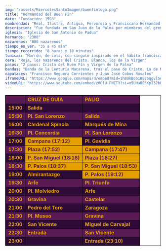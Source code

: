 ```yaml
---
img: "/assets/MiercolesSantoImagen/buenfinlogo.png"
title: "Hermandad del Buen Fin"
date: "Fundación: 1593"
nombrehdad: "Real, Ilustre, Antigua, Fervorosa y Franciscana Hermandad Sacramental y Cofradía de Nazarenos del Santo Sudario, Santísimo Cristo del Buen Fin y Nuestra Señora de la Palma"
descripcion: "Fue fundada en San Juan de la Palma por miembros del gremio de curtidores en 1593. Se refundó, ya en su actual sede, en 1883. Tras un traslado a San Pedro en 1888, aunque sin imágenes, dio lugar a la fundación de la del Cristo de Burgos. A principios de siglo, en 1908, se reorganiza en San Antonio de Padua.La primera salida del paso de palio consta de 1930. La composición del paso de misterio fue modificada en 1972 y en la Semana Santa de 1998 se suprimieron todas las figuras que talló en su día Luis Álvarez Duarte, por lo que el crucificado sale ahora solo."
iglesia: "Iglesia de San Antonio de Padua"
hermanos: "2300"
nazarenos: "800 nazarenos"
tiempo_en_ver: "35 a 45 min"
tiempo_recorrido: "8 horas y 10 minutos"
tunicas: "Marrón, de cola, con cíngulo inspirado en el hábito franciscano"
cera: "Roja, los nazarenos del Cristo. Blanca, los de la Virgen"
pasos: "2 pasos: Cristo del Buen Fín y Virgen de la Palma"
bandas: "Banda de la Centuria Macarena, tras el paso de Cristo. La de Nuestra Señora de las Nieves, de Olivares, tras el palio"
capataces: "Francisco Reguera Corrientes y Juan José Cobos Rosales"
iframeURL: "https://www.google.com/maps/d/embed?mid=1hBUkBob1B825qgvl5q6U-yMCSmmQqyEc&ehbc=2E312F"
videoURL: "https://www.youtube.com/embed/z0OlU-FNETY?si=o5UHaBE5KpI32bPI"
---
```


<table class="recorrido" style="width: 100%; border-collapse: collapse; text-align: left; border: 1px solid black;">
  <tbody>
    <tr style="background-color: #5a1a55; color: #e5a000; font-weight: bold;">
      <td style="border: 1px solid black; text-align: center;"></td>
      <td style="border: 1px solid black;">CRUZ DE GUÍA</td>
      <td style="border: 1px solid black;">PALIO</td>
    </tr>
    <tr style="background-color: #2e0b37; color: #e5a000; font-weight: bold;">
      <td style="border: 1px solid black; text-align: center;">15:00</td>
      <td style="border: 1px solid black;">Salida</td>
      <td style="border: 1px solid black;"></td>
    </tr>
    <tr style="background-color: #5a1a55; color: #e5a000; font-weight: bold;">
      <td style="border: 1px solid black; text-align: center;">15:30</td>
      <td style="border: 1px solid black;">Pl. San Lorenzo</td>
      <td style="border: 1px solid black;">Salida</td>
    </tr>
    <tr style="background-color: #2e0b37; color: #e5a000; font-weight: bold;">
      <td style="border: 1px solid black; text-align: center;">16:00</td>
      <td style="border: 1px solid black;">Cardenal Spínola</td>
      <td style="border: 1px solid black;">Marqués de Mina</td>
    </tr>
    <tr style="background-color: #5a1a55; color: #e5a000; font-weight: bold;">
      <td style="border: 1px solid black; text-align: center;">16:30</td>
      <td style="border: 1px solid black;">Pl. Concordia</td>
      <td style="border: 1px solid black;">Pl. San Lorenzo</td>
    </tr>
    <tr style="background-color: #2e0b37; color: #e5a000; font-weight: bold;">
      <td style="border: 1px solid black; text-align: center;">17:00</td>
      <td style="border: 1px solid black; background-color: #e5a000; color: #5a1a55;">Campana (17:12)</td>
      <td style="border: 1px solid black;">Pl. Gavidia</td>
    </tr>
    <tr style="background-color: #5a1a55; color: #e5a000; font-weight: bold;">
      <td style="border: 1px solid black; text-align: center;">17:30</td>
      <td style="border: 1px solid black; background-color: #e5a000; color: #5a1a55;">Plaza (17:52)</td>
      <td style="border: 1px solid black; background-color: #e5a000; color: #5a1a55;">Campana (17:47)</td>
    </tr>
    <tr style="background-color: #2e0b37; color: #e5a000; font-weight: bold;">
      <td style="border: 1px solid black; text-align: center;">18:00</td>
      <td style="border: 1px solid black; background-color: #e5a000; color: #5a1a55;">P. San Miguel (18:18)</td>
      <td style="border: 1px solid black; background-color: #e5a000; color: #5a1a55;">Plaza (18:27)</td>
    </tr>
    <tr style="background-color: #5a1a55; color: #e5a000; font-weight: bold;">
      <td style="border: 1px solid black; text-align: center;">18:30</td>
      <td style="border: 1px solid black; background-color: #e5a000; color: #5a1a55;">P. Palos (18:37)</td>
      <td style="border: 1px solid black; background-color: #e5a000; color: #5a1a55;">P. San Miguel (18:53)</td>
    </tr>
    <tr style="background-color: #2e0b37; color: #e5a000; font-weight: bold;">
      <td style="border: 1px solid black; text-align: center;">19:00</td>
      <td style="border: 1px solid black;">Almirantazgo</td>
      <td style="border: 1px solid black; background-color: #e5a000; color: #5a1a55;">P. Palos (19:12)</td>
    </tr>
    <tr style="background-color: #5a1a55; color: #e5a000; font-weight: bold;">
      <td style="border: 1px solid black; text-align: center;">19:30</td>
      <td style="border: 1px solid black;">Arfe</td>
      <td style="border: 1px solid black;">Pl. Triunfo</td>
    </tr>
    <tr style="background-color: #2e0b37; color: #e5a000; font-weight: bold;">
      <td style="border: 1px solid black; text-align: center;">20:00</td>
      <td style="border: 1px solid black;">Pl. Molviedro</td>
      <td style="border: 1px solid black;">Arfe</td>
    </tr>
    <tr style="background-color: #5a1a55; color: #e5a000; font-weight: bold;">
      <td style="border: 1px solid black; text-align: center;">20:30</td>
      <td style="border: 1px solid black;">Gravina</td>
      <td style="border: 1px solid black;">Castelar</td>
    </tr>
    <tr style="background-color: #2e0b37; color: #e5a000; font-weight: bold;">
      <td style="border: 1px solid black; text-align: center;">21:00</td>
      <td style="border: 1px solid black;">Pedro del Toro</td>
      <td style="border: 1px solid black;">Zaragoza</td>
    </tr>
    <tr style="background-color: #5a1a55; color: #e5a000; font-weight: bold;">
      <td style="border: 1px solid black; text-align: center;">21:30</td>
      <td style="border: 1px solid black;">Pl. Museo</td>
      <td style="border: 1px solid black;">Gravina</td>
    </tr>
    <tr style="background-color: #2e0b37; color: #e5a000; font-weight: bold;">
      <td style="border: 1px solid black; text-align: center;">22:00</td>
      <td style="border: 1px solid black;">San Vicente</td>
      <td style="border: 1px solid black;">Miguel de Carvajal</td>
    </tr>
    <tr style="background-color: #5a1a55; color: #e5a000; font-weight: bold;">
      <td style="border: 1px solid black; text-align: center;">22:30</td>
      <td style="border: 1px solid black;">Entrada</td>
      <td style="border: 1px solid black;">San Vicente</td>
    </tr>
    <tr style="background-color: #2e0b37; color: #e5a000; font-weight: bold;">
      <td style="border: 1px solid black; text-align: center;">23:00</td>
      <td style="border: 1px solid black;"></td>
      <td style="border: 1px solid black;">Entrada (23:10)</td>
    </tr>
  </tbody>
</table>